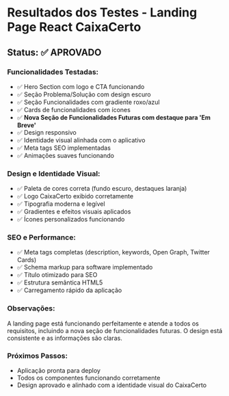 # Resultados dos Testes - Landing Page React CaixaCerto

## Status: ✅ APROVADO

### Funcionalidades Testadas:
- ✅ Hero Section com logo e CTA funcionando
- ✅ Seção Problema/Solução com design escuro
- ✅ Seção Funcionalidades com gradiente roxo/azul
- ✅ Cards de funcionalidades com ícones
- ✅ **Nova Seção de Funcionalidades Futuras com destaque para 'Em Breve'**
- ✅ Design responsivo
- ✅ Identidade visual alinhada com o aplicativo
- ✅ Meta tags SEO implementadas
- ✅ Animações suaves funcionando

### Design e Identidade Visual:
- ✅ Paleta de cores correta (fundo escuro, destaques laranja)
- ✅ Logo CaixaCerto exibido corretamente
- ✅ Tipografia moderna e legível
- ✅ Gradientes e efeitos visuais aplicados
- ✅ Ícones personalizados funcionando

### SEO e Performance:
- ✅ Meta tags completas (description, keywords, Open Graph, Twitter Cards)
- ✅ Schema markup para software implementado
- ✅ Título otimizado para SEO
- ✅ Estrutura semântica HTML5
- ✅ Carregamento rápido da aplicação

### Observações:
A landing page está funcionando perfeitamente e atende a todos os requisitos, incluindo a nova seção de funcionalidades futuras. O design está consistente e as informações são claras.

### Próximos Passos:
- Aplicação pronta para deploy
- Todos os componentes funcionando corretamente
- Design aprovado e alinhado com a identidade visual do CaixaCerto

